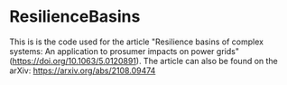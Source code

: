 # ResilienceBasins

This is is the code used for the article "Resilience basins of complex systems: An application to prosumer impacts on power grids" (https://doi.org/10.1063/5.0120891).
The article can also be found on the arXiv: https://arxiv.org/abs/2108.09474
